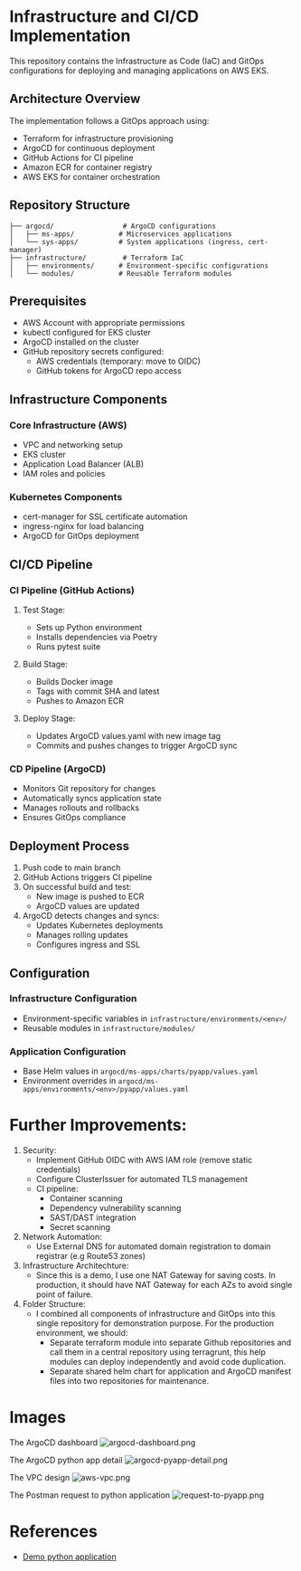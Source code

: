 # Infrastructure and CI/CD Implementation

This repository contains the Infrastructure as Code (IaC) and GitOps configurations for deploying and managing applications on AWS EKS.

## Architecture Overview

The implementation follows a GitOps approach using:
- Terraform for infrastructure provisioning
- ArgoCD for continuous deployment
- GitHub Actions for CI pipeline
- Amazon ECR for container registry
- AWS EKS for container orchestration

## Repository Structure

```
├── argocd/                 # ArgoCD configurations
│   ├── ms-apps/           # Microservices applications
│   └── sys-apps/          # System applications (ingress, cert-manager)
├── infrastructure/         # Terraform IaC
│   ├── environments/      # Environment-specific configurations
│   └── modules/           # Reusable Terraform modules
```

## Prerequisites

- AWS Account with appropriate permissions
- kubectl configured for EKS cluster
- ArgoCD installed on the cluster
- GitHub repository secrets configured:
  - AWS credentials (temporary: move to OIDC)
  - GitHub tokens for ArgoCD repo access

## Infrastructure Components

### Core Infrastructure (AWS)
- VPC and networking setup
- EKS cluster
- Application Load Balancer (ALB)
- IAM roles and policies

### Kubernetes Components
- cert-manager for SSL certificate automation
- ingress-nginx for load balancing
- ArgoCD for GitOps deployment

## CI/CD Pipeline

### CI Pipeline (GitHub Actions)
1. Test Stage:
   - Sets up Python environment
   - Installs dependencies via Poetry
   - Runs pytest suite

2. Build Stage:
   - Builds Docker image
   - Tags with commit SHA and latest
   - Pushes to Amazon ECR

3. Deploy Stage:
   - Updates ArgoCD values.yaml with new image tag
   - Commits and pushes changes to trigger ArgoCD sync

### CD Pipeline (ArgoCD)
- Monitors Git repository for changes
- Automatically syncs application state
- Manages rollouts and rollbacks
- Ensures GitOps compliance

## Deployment Process

1. Push code to main branch
2. GitHub Actions triggers CI pipeline
3. On successful build and test:
   - New image is pushed to ECR
   - ArgoCD values are updated
4. ArgoCD detects changes and syncs:
   - Updates Kubernetes deployments
   - Manages rolling updates
   - Configures ingress and SSL

## Configuration

### Infrastructure Configuration
- Environment-specific variables in `infrastructure/environments/<env>/`
- Reusable modules in `infrastructure/modules/`

### Application Configuration
- Base Helm values in `argocd/ms-apps/charts/pyapp/values.yaml`
- Environment overrides in `argocd/ms-apps/environments/<env>/pyapp/values.yaml`

# Further Improvements:

1. Security:
   - Implement GitHub OIDC with AWS IAM role (remove static credentials)
   - Configure ClusterIssuer for automated TLS management
   - CI pipeline:
      - Container scanning
      - Dependency vulnerability scanning
      - SAST/DAST integration
      - Secret scanning
2. Network Automation:
   - Use External DNS for automated domain registration to domain registrar (e.g Route53 zones)
3. Infrastructure Architechture:
   - Since this is a demo, I use one NAT Gateway for saving costs. In production, it should have NAT Gateway for each AZs to avoid single point of failure.
4. Folder Structure:
   - I combined all components of infrastructure and GitOps into this single repository for demonstration purpose. For the production environment, we should:
      - Separate terraform module into separate Github repositories and call them in a central repository using terragrunt, this help modules can deploy independently and avoid code duplication.
      - Separate shared helm chart for application and ArgoCD manifest files into two repositories for maintenance.

# Images
The ArgoCD dashboard
![argocd-dashboard.png](images/argocd-dashboard.png)

The ArgoCD python app detail
![argocd-pyapp-detail.png](images/argocd-pyapp-detail.png)

The VPC design
![aws-vpc.png](images/aws-vpc.png)

The Postman request to python application
![request-to-pyapp.png](images/request-to-pyapp.png)

# References
- [Demo python application](https://github.com/vietvite/pyapp)